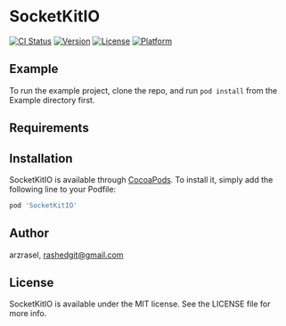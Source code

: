 # SocketKitIO

[![CI Status](https://img.shields.io/travis/arzrasel/SocketKitIO.svg?style=flat)](https://travis-ci.org/arzrasel/SocketKitIO)
[![Version](https://img.shields.io/cocoapods/v/SocketKitIO.svg?style=flat)](https://cocoapods.org/pods/SocketKitIO)
[![License](https://img.shields.io/cocoapods/l/SocketKitIO.svg?style=flat)](https://cocoapods.org/pods/SocketKitIO)
[![Platform](https://img.shields.io/cocoapods/p/SocketKitIO.svg?style=flat)](https://cocoapods.org/pods/SocketKitIO)

## Example

To run the example project, clone the repo, and run `pod install` from the Example directory first.

## Requirements

## Installation

SocketKitIO is available through [CocoaPods](https://cocoapods.org). To install
it, simply add the following line to your Podfile:

```ruby
pod 'SocketKitIO'
```

## Author

arzrasel, rashedgit@gmail.com

## License

SocketKitIO is available under the MIT license. See the LICENSE file for more info.
